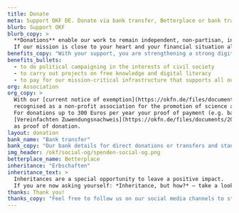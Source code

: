 ```yaml
---
title: Donate
meta: Support OKF DE. Donate via bank transfer, Betterplace or bank transfer
blurb: Support OKF
blurb_copy: >
  **Donations** enable our work to remain independent, non-partisan, interdisciplinary and non-commercial. 
  If our mission is close to your heart and your financial situation allows it, you can secure our work in the long term.
benefits_copy: "With your support, you are strengthening a strong digital civil society and enabling us:"
benefits_bullets:
  - to do political campaigning in the interests of civil society
  - to carry out projects on free knowledge and digital literacy
  - to pay for our mission-critical infrastructure that supports all our projects (e. g. servers, administration and ongoing rental costs)
org: Association
org_copy: >
  With our [current notice of exemption](https://okfn.de/files/documents/2025-05-Freistellungsbescheid-fuer-2023.pdf) we are 
  recognised as a non-profit association for the promotion of science and research as well as of popular and vocational education. 
  For donations up to 300 Euros per year your proof of payment (e.g. bank statement) together with our
  [Vereinfachten Zuwendungsnachweis](https://okfn.de/files/documents/2023_OKF_Zuwendungen_vereinfachteZuwendungsbest.pdf) is sufficient 
  as proof of donation.
layout: donation
bank_name: "Bank transfer"
bank_copy: "Our bank details for direct donations or transfers and standing orders are:"
img_header: /okf/social-og/spenden-social-og.png
betterplace_name: Betterplace
inheritance: "Erbschaften"
inheritance_text: >
  Inheritances are a special opportunity to leave a positive impact.
  If you are now asking yourself: *Inheritance, but how?* – take a look at our [blog post](https://okfn.de/blog/2024/09/spenden-und-erbschaften-f%C3%BCr-die-okf/).
thanks: Thank you!
thanks_copy: "Feel free to follow us on our social media channels to stay up to date on our work or subscribe to our newsletter!"
---
```

